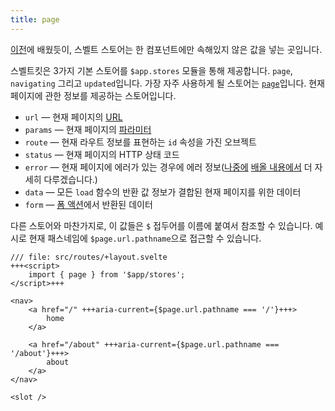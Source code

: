 ```yaml
---
title: page
---
```


[이전](writable-stores)에 배웠듯이, 스벨트 스토어는 한 컴포넌트에만 속해있지 않은 값을 넣는 곳입니다.

스벨트킷은 3가지 기본 스토어를 `$app.stores` 모듈을 통해 제공합니다. `page`, `navigating` 그리고 `updated`입니다. 가장 자주 사용하게 될 스토어는 [`page`](https://kit.svelte.dev/docs/types#public-types-page)입니다. 현재 페이지에 관한 정보를 제공하는 스토어입니다.

* `url` — 현재 페이지의 [URL](https://developer.mozilla.org/en-US/docs/Web/API/URL)
* `params` — 현재 페이지의 [파라미터](params)
* `route` — 현재 라우트 정보를 표현하는 `id` 속성을 가진 오브젝트
* `status` — 현재 페이지의 HTTP 상태 코드
* `error` — 현재 페이지에 에러가 있는 경우에 에러 정보([나중에](error-basics) [배올 내용에서](handleerror) 더 자세히 다루겠습니다.)
* `data` — 모든 `load` 함수의 반환 값 정보가 결합된 현재 페이지를 위한 데이터
* `form` — [폼 액션](the-form-element)에서 반환된 데이터

다른 스토어와 마찬가지로, 이 값들은 `$` 접두어를 이름에 붙여서 참조할 수 있습니다. 예시로 현재 패스네임에 `$page.url.pathname`으로 접근할 수 있습니다.

```svelte
/// file: src/routes/+layout.svelte
+++<script>
	import { page } from '$app/stores';
</script>+++

<nav>
	<a href="/" +++aria-current={$page.url.pathname === '/'}+++>
		home
	</a>

	<a href="/about" +++aria-current={$page.url.pathname === '/about'}+++>
		about
	</a>
</nav>

<slot />
```
